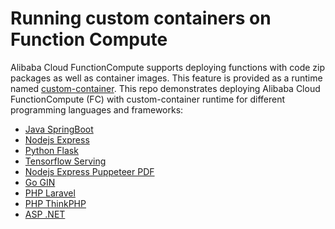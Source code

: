 # Running custom containers on Function Compute

Alibaba Cloud FunctionCompute supports deploying functions with code zip packages as well as container images. This feature is provided as a runtime named [custom-container](https://www.alibabacloud.com/help/doc-detail/179368.htm).
This repo demonstrates deploying Alibaba Cloud FunctionCompute (FC) with custom-container runtime for different programming languages and frameworks:

* [Java SpringBoot](java-springboot/)
* [Nodejs Express](nodejs-express/)
* [Python Flask](python-flask/)
* [Tensorflow Serving](tensorflow-serving/)
* [Nodejs Express Puppeteer PDF](puppeteer-pdf/)
* [Go GIN](go-gin/)
* [PHP Laravel](php-laravel/)
* [PHP ThinkPHP](php-topthink/)
* [ASP .NET](asp-dotnet/)
